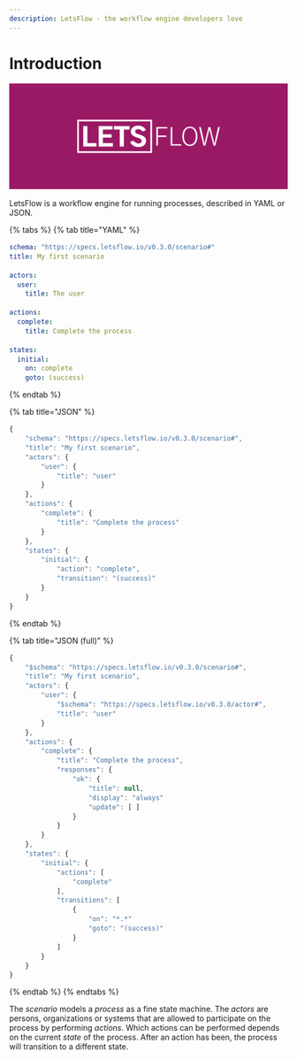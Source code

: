 ```yaml
---
description: LetsFlow · the workflow engine developers love
---
```


# Introduction

![](.gitbook/assets/Colored.png)

LetsFlow is a workflow engine for running processes, described in YAML or JSON.

{% tabs %}
{% tab title="YAML" %}
```yaml
schema: "https://specs.letsflow.io/v0.3.0/scenario#"
title: My first scenario

actors:
  user:
    title: The user

actions:
  complete:
    title: Complete the process

states:
  initial:
    on: complete
    goto: (success)
```
{% endtab %}

{% tab title="JSON" %}
```javascript
{
    "schema": "https://specs.letsflow.io/v0.3.0/scenario#",
    "title": "My first scenario",
    "actors": {
        "user": {
            "title": "user"
        }
    },
    "actions": {
        "complete": {
            "title": "Complete the process"
        }
    },
    "states": {
        "initial": {
            "action": "complete",
            "transition": "(success)"
        }
    }
}
```
{% endtab %}

{% tab title="JSON (full)" %}
```javascript
{
    "$schema": "https://specs.letsflow.io/v0.3.0/scenario#",
    "title": "My first scenario",
    "actors": {
        "user": {
            "$schema": "https://specs.letsflow.io/v0.3.0/actor#",
            "title": "user"
        }
    },
    "actions": {
        "complete": {
            "title": "Complete the process",
            "responses": {
                "ok": {
                    "title": null,
                    "display": "always"
                    "update": [ ]
                }
            }
        }
    },
    "states": {
        "initial": {
            "actions": [
                "complete"
            ],
            "transitions": [
                {
                    "on": "*.*"
                    "goto": "(success)"
                }
            ]
        }
    }
}
```
{% endtab %}
{% endtabs %}

The _scenario_ models a _process_ as a fine state machine. The _actors_ are persons, organizations or systems that are allowed to participate on the process by performing _actions_. Which actions can be performed depends on the current _state_ of the process. After an action has been, the process will transition to a different state.
